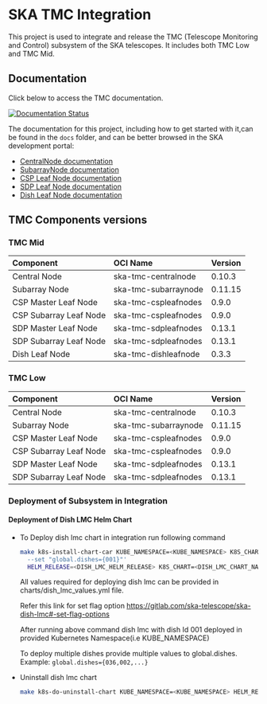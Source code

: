 # SKA TMC Integration

This project is used to integrate and release the TMC (Telescope Monitoring and Control) subsystem of the SKA telescopes. It includes both TMC Low and TMC Mid.

## Documentation

Click below to access the TMC documentation.

[![Documentation Status](https://readthedocs.org/projects/ska-telescope-ska-tmc-integration/badge/?version=latest)](https://developer.skao.int/projects/ska-tmc-integration/en/latest/)

The documentation for this project, including how to get started with it,can be found in the `docs` folder, and can be better browsed in the SKA development portal:

* [CentralNode documentation](https://developer.skao.int/projects/ska-tmc-centralnode/en/latest/ "SKA Developer Portal: CentralNode documentation")
* [SubarrayNode documentation](https://developer.skao.int/projects/ska-tmc-subarraynode/en/latest/ "SKA Developer Portal: SubarrayNode documentation")
* [CSP Leaf Node documentation](https://developer.skao.int/projects/ska-tmc-cspleafnodes/en/latest/ "SKA Developer Portal: CSP Leaf Nodes documentation")
* [SDP Leaf Node documentation](https://developer.skao.int/projects/ska-tmc-sdpleafnodes/en/latest/ "SKA Developer Portal: SDP Leaf Nodes documentation")
* [Dish Leaf Node documentation](https://developer.skao.int/projects/ska-tmc-dishleafnode/en/latest/ "SKA Developer Portal: Dish Leaf Node documentation")

## TMC Components versions

### TMC Mid

|Component| OCI Name | Version|
| :-- | :-- | :-- |
| Central Node| ska-tmc-centralnode |0.10.3|
| Subarray Node| ska-tmc-subarraynode |0.11.15|
| CSP Master Leaf Node| ska-tmc-cspleafnodes |0.9.0|
| CSP Subarray Leaf Node| ska-tmc-cspleafnodes |0.9.0|
| SDP Master Leaf Node| ska-tmc-sdpleafnodes |0.13.1|
| SDP Subarray Leaf Node| ska-tmc-sdpleafnodes |0.13.1|
| Dish Leaf Node| ska-tmc-dishleafnode |0.3.3|


### TMC Low

|Component| OCI Name | Version|
| :-- | :-- | :-- |
| Central Node| ska-tmc-centralnode |0.10.3|
| Subarray Node| ska-tmc-subarraynode |0.11.15|
| CSP Master Leaf Node| ska-tmc-cspleafnodes |0.9.0|
| CSP Subarray Leaf Node| ska-tmc-cspleafnodes |0.9.0|
| SDP Master Leaf Node| ska-tmc-sdpleafnodes |0.13.1|
| SDP Subarray Leaf Node| ska-tmc-sdpleafnodes |0.13.1|


### Deployment of Subsystem in Integration 
 #### Deployment of Dish LMC Helm Chart
 * To Deploy dish lmc chart in integration run following command
    ```bash
    make k8s-install-chart-car KUBE_NAMESPACE=<KUBE_NAMESPACE> K8S_CHART_PARAMS='-f charts/dish_lmc_values.yml 
      --set "global.dishes={001}"' 
      HELM_RELEASE=<DISH_LMC_HELM_RELEASE> K8S_CHART=<DISH_LMC_CHART_NAME>
    ```
    All values required for deploying dish lmc can be provided in charts/dish_lmc_values.yml file.

    Refer this link for set flag option https://gitlab.com/ska-telescope/ska-dish-lmc#-set-flag-options
    
    After running above command dish lmc with dish Id 001 deployed in provided Kubernetes Namespace(i.e KUBE_NAMESPACE)

    To deploy multiple dishes provide multiple values to global.dishes. 
    Example: `global.dishes={036,002,...}`

 * Uninstall dish lmc chart
    ```bash
    make k8s-do-uninstall-chart KUBE_NAMESPACE=<KUBE_NAMESPACE> HELM_RELEASE=<DISH_LMC_HELM_RELEASE> K8S_CHART=<DISH_LMC_CHART_NAME>
    ```
